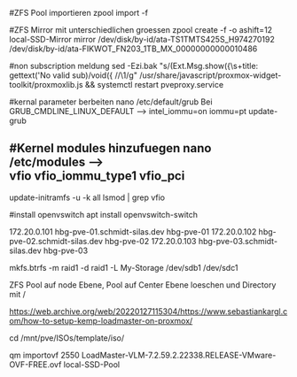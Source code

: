 #ZFS Pool importieren
zpool import -f <PoolName>

#ZFS Mirror mit unterschiedlichen groessen
zpool create -f -o ashift=12 local-SSD-Mirror mirror /dev/disk/by-id/ata-TS1TMTS425S_H974270192 /dev/disk/by-id/ata-FIKWOT_FN203_1TB_MX_00000000000010486

#non subscription meldung
sed -Ezi.bak "s/(Ext.Msg.show\(\{\s+title: gettext\('No valid sub)/void\(\{ \/\/\1/g" /usr/share/javascript/proxmox-widget-toolkit/proxmoxlib.js && systemctl restart pveproxy.service

#kernal parameter berbeiten
nano /etc/default/grub
    Bei GRUB_CMDLINE_LINUX_DEFAULT --> intel_iommu=on iommu=pt
update-grub

#Kernel modules hinzufuegen
nano /etc/modules
    -->  
vfio
vfio_iommu_type1
vfio_pci
-----
update-initramfs -u -k all
lsmod | grep vfio

#install openvswitch
apt install openvswitch-switch

172.20.0.101 hbg-pve-01.schmidt-silas.dev hbg-pve-01
172.20.0.102 hbg-pve-02.schmidt-silas.dev hbg-pve-02
172.20.0.103 hbg-pve-03.schmidt-silas.dev hbg-pve-03

mkfs.btrfs -m raid1 -d raid1 -L My-Storage /dev/sdb1 /dev/sdc1


ZFS Pool auf node Ebene, Pool auf Center Ebene loeschen und Directory mit /<ZFS-Pool-Name>

https://web.archive.org/web/20220127115304/https://www.sebastiankargl.com/how-to-setup-kemp-loadmaster-on-proxmox/

cd /mnt/pve/ISOs/template/iso/

qm importovf 2550 LoadMaster-VLM-7.2.59.2.22338.RELEASE-VMware-OVF-FREE.ovf local-SSD-Pool